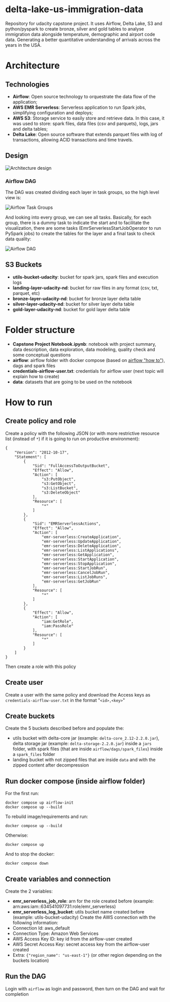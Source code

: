 # delta-lake-us-immigration-data
Repository for udacity capstone project. It uses Airflow, Delta Lake, S3 and python/pyspark to create bronze, silver and gold tables to analyse immigration data alongside temperature, demographic and airport code data. Generating a better quantitative understanding of arrivals across the years in the USA.

# Architecture
## Technologies
- **Airflow**: Open source technology to orquestrate the data flow of the application;
- **AWS EMR Serverless**: Serverless application to run Spark jobs, simplifying configuration and deploys;
- **AWS S3**: Storage service to easily store and retrieve data. In this case, it was used to store: spark files, data files (csv and parquets), logs, jars and delta tables;
- **Delta Lake**: Open source software that extends parquet files with log of transactions, allowing ACID transactions and time travels.

## Design
![Architecture design](/images/udacity-nanodegree-architecture.png)

### Airflow DAG
The DAG was created dividing each layer in task groups, so the high level view is:

![Airflow Task Groups](/images/airflow-task-groups.png)

And looking into every group, we can see all tasks. Basically, for each group, there is a dummy task to indicate the start and to facilitate the visualization, there are some tasks (EmrServerlessStartJobOperator to run PySpark jobs) to create the tables for the layer and a final task to check data quality:

![Airflow DAG](/images/airflow-full-dag.png)

## S3 Buckets
- **utils-bucket-udacity**: bucket for spark jars, spark files and execution logs
- **landing-layer-udacity-nd**: bucket for raw files in any format (csv, txt, parquet, etc)
- **bronze-layer-udacity-nd**: bucket for bronze layer delta table
- **silver-layer-udacity-nd**: bucket for silver layer delta table
- **gold-layer-udacity-nd**: bucket for gold layer delta table

# Folder structure
- **Capstone Project Notebook.ipynb**: notebook with project summary, data description, data exploration, data modeling, quality check and some conceptual questions
- **airflow**: airflow folder with docker compose (based on [airflow "how to"](https://airflow.apache.org/docs/apache-airflow/stable/howto/docker-compose/index.html)), dags and spark files
- **credentials-airflow-user.txt**: credentials for airflow user (next topic will explain how to create)
- **data**: datasets that are going to be used on the notebook

# How to run
## Create policy and role
Create a policy with the following JSON (or with more restrictive resource list (instead of `*`) if it is going to run on productive environment):
```
{
    "Version": "2012-10-17",
    "Statement": [
        {
            "Sid": "FullAccessToOutputBucket",
            "Effect": "Allow",
            "Action": [
                "s3:PutObject",
                "s3:GetObject",
                "s3:ListBucket",
                "s3:DeleteObject"
            ],
            "Resource": [
                "*"
            ]
        },
        {
            "Sid": "EMRServerlessActions",
            "Effect": "Allow",
            "Action": [
                "emr-serverless:CreateApplication",
                "emr-serverless:UpdateApplication",
                "emr-serverless:DeleteApplication",
                "emr-serverless:ListApplications",
                "emr-serverless:GetApplication",
                "emr-serverless:StartApplication",
                "emr-serverless:StopApplication",
                "emr-serverless:StartJobRun",
                "emr-serverless:CancelJobRun",
                "emr-serverless:ListJobRuns",
                "emr-serverless:GetJobRun"
            ],
            "Resource": [
                "*"
            ]
        },
        {
            "Effect": "Allow",
            "Action": [
                "iam:GetRole",
                "iam:PassRole"
            ],
            "Resource": [
                "*"
            ]
        }
    ]
}
```
Then create a role with this policy

## Create user
Create a user with the same policy and download the Access keys as `credentials-airflow-user.txt` in the format "`<id>,<key>`"

## Create buckets
Create the 5 buckets described before and populate the:
- utils bucket with delta-core jar (example: `delta-core_2.12-2.2.0.jar`), delta storage jar (example: `delta-storage-2.2.0.jar`) inside a `jars` folder, with spark files (that are inside `airflow/dags/spark_files`) inside a `spark_files` folder
- landing bucket with not zipped files that are inside `data` and with the zipped content after decompression

## Run docker compose (inside airflow folder)
For the first run:
```
docker compose up airflow-init
docker compose up --build
```
To rebuild image/requirements and run:
```
docker compose up --build
```
Otherwise:
```
docker compose up
```
And to stop the docker:
```
docker compose down
```

## Create variables and connection
Create the 2 variables:
- **emr_serverless_job_role**: arn for the role created before (example: arn:aws:iam::634541097731:role/emr_serverless)
- **emr_serverless_log_bucket**: utils bucket name created before (example: utils-bucket-udacity)
Create the AWS connection with the following information:
- Connection Id: aws_default
- Connection Type: Amazon Web Services
- AWS Access Key ID: key id from the airflow-user created
- AWS Secret Access Key: secret access key from the airflow-user created
- Extra: `{"region_name": "us-east-1"}` (or other region depending on the buckets location)

## Run the DAG
Login with `airflow` as login and password, then turn on the DAG and wait for completion

